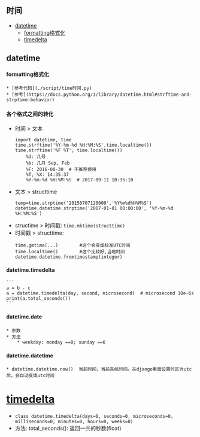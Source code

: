 ## 时间
* [datetime](#datetime)
    * [formatting格式化](#formatting)
    * [timedelta](#datetime.timedelta)

## datetime
#### formatting格式化
    * [参考代码](./script/time时间.py)
    * [参考](https://docs.python.org/3/library/datetime.html#strftime-and-strptime-behavior)
#### 各个格式之间的转化
* 时间 > 文本
    ```
    import datetime, time
    time.strftime('%Y-%m-%d %H:%M:%S',time.localtime())
    time.strftime('%F %T', time.localtime())
        %d: 几号
        %b: 几月 Sep, Feb
        %F: 2016-08-30  # 不推荐使用
        %T, %X: 14:35:37
        %Y-%m-%d %H:%M:%S  # 2017-09-11 10:35:10
    ```
* 文本 > structtime
    ```
    temp=time.strptime('20150707120000','%Y%m%d%H%M%S')
    datetime.datetime.strptime('2017-01-01 00:00:00', '%Y-%m-%d %H:%M:%S')
    ```
* structime > 时间戳: `time.mktime(structtime)`
* 时间戳 > structtime: 
    ```
    time.gmtime(...)        #这个会变成标准UTC时间
    time.localtime()        #这个比较好,当地时间
    datetime.datetime.fromtimestamp(integer)
    ```


#### datetime.timedelta
    ```
    a = b - c
    a = datetime.timedelta(day, second, microsecond)  # microsecond 10e-6s
    print(a.total_seconds())
    ```
#### datetime.date
    * 参数
    * 方法
        * weekday: monday ==0; sunday ==6


#### datetime.datetime
    * datetime.datetime.now()  当前时间，当前系统时间。在django里面设置时区为utc后，会自动变成utc时间

# [timedelta](https://docs.python.org/3/library/datetime.html#timedelta-objects)
* `class datetime.timedelta(days=0, seconds=0, microseconds=0, milliseconds=0, minutes=0, hours=0, weeks=0)`
* 方法:
    total_seconds(): 返回一共的秒数(float)
